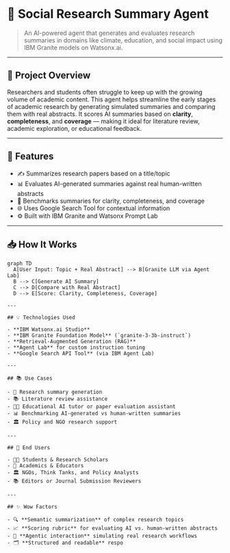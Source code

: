 # 🧠 Social Research Summary Agent

> An AI-powered agent that generates and evaluates research summaries in domains like climate, education, and social impact using IBM Granite models on Watsonx.ai.

---

## 📌 Project Overview

Researchers and students often struggle to keep up with the growing volume of academic content. This agent helps streamline the early stages of academic research by generating simulated summaries and comparing them with real abstracts. It scores AI summaries based on **clarity**, **completeness**, and **coverage** — making it ideal for literature review, academic exploration, or educational feedback.

---

## 🚀 Features

- ✍️ Summarizes research papers based on a title/topic
- 📊 Evaluates AI-generated summaries against real human-written abstracts
- 🧠 Benchmarks summaries for clarity, completeness, and coverage
- 🌐 Uses Google Search Tool for contextual information
- ⚙️ Built with IBM Granite and Watsonx Prompt Lab

---

## 📥 How It Works

```mermaid
graph TD
  A[User Input: Topic + Real Abstract] --> B[Granite LLM via Agent Lab]
  B --> C[Generate AI Summary]
  C --> D[Compare with Real Abstract]
  D --> E[Score: Clarity, Completeness, Coverage]

---

## 💡 Technologies Used

- **IBM Watsonx.ai Studio**
- **IBM Granite Foundation Model** (`granite-3-3b-instruct`)
- **Retrieval-Augmented Generation (RAG)**
- **Agent Lab** for custom instruction tuning
- **Google Search API Tool** (via IBM Agent Lab)

---

## 📚 Use Cases

- 📄 Research summary generation
- 📚 Literature review assistance
- 🧑‍🏫 Educational AI tutor or paper evaluation assistant
- 📊 Benchmarking AI-generated vs human-written summaries
- 🏛️ Policy and NGO research support

---

## 👥 End Users

- 🧑‍🎓 Students & Research Scholars  
- 🧪 Academics & Educators  
- 🏛️ NGOs, Think Tanks, and Policy Analysts  
- 📚 Editors or Journal Submission Reviewers  

---

## ✨ Wow Factors

- 🔍 **Semantic summarization** of complex research topics  
- 📈 **Scoring rubric** for evaluating AI vs. human-written abstracts  
- 🧠 **Agentic interaction** simulating real research workflows  
- 🗂️ **Structured and readable** respo



